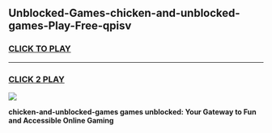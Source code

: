 
## Unblocked-Games-chicken-and-unblocked-games-Play-Free-qpisv
<h3>
<a href="https://premium76.site?title=chicken-and-unblocked-games&ref=19M">CLICK TO PLAY</a></h3>
<hr>

<h3>
<a href="https://premium76.site?title=chicken-and-unblocked-games&ref=19M">CLICK 2 PLAY</a>
  
</h3>

<a href="https://premium76.site?title=chicken-and-unblocked-games&ref=19M"><img src="https://clearcache.store/games.png"></a>


**chicken-and-unblocked-games games unblocked: Your Gateway to Fun and Accessible Online Gaming**
